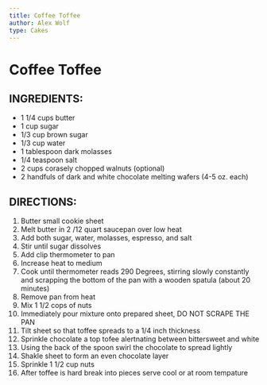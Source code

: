 ```yaml
---
title: Coffee Toffee
author: Alex Wolf
type: Cakes
---
```


# Coffee Toffee
## INGREDIENTS:

* 1 1/4 cups butter
* 1 cup sugar
* 1/3 cup brown sugar
* 1/3 cup water
* 1 tablespoon dark molasses
* 1/4 teaspoon salt
* 2 cups corasely chopped walnuts (optional)
* 2 handfuls of dark and white chocolate melting wafers (4-5 oz. each)

## DIRECTIONS:

1. Butter small cookie sheet
2. Melt butter in 2 /12 quart saucepan over low heat
3. Add both sugar, water, molasses, espresso, and salt
4. Stir until sugar dissolves
5. Add clip thermometer to pan
6. Increase heat to medium
7. Cook until thermometer reads 290 Degrees, stirring slowly constantly and scrapping the bottom of the pan with a wooden spatula (about 20 minutes)
8. Remove pan from heat
9. Mix 1 1/2 cops of nuts
10. Immediately pour mixture onto prepared sheet, DO NOT SCRAPE THE PAN
11. Tilt sheet so that toffee spreads to a 1/4 inch thickness
12. Sprinkle chocolate a top tofee alertnating between bittersweet and white
13. Using the back of the spoon swirl the chocolate to spread lightly
14. Shakle sheet to form an even chocolate layer
15. Sprinkle 1 1/2 cup nuts
16. After toffee is hard break into pieces serve cool or at room tempature
